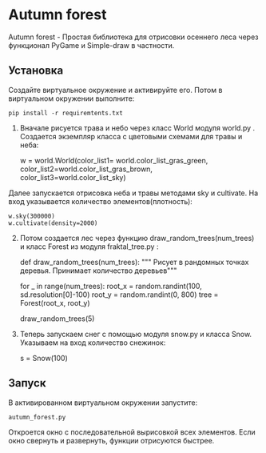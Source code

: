 Autumn forest
=============

Autumn forest - Простая библиотека для отрисовки осеннего леса через функционал PyGame и Simple-draw в частности.

Установка
---------
Создайте виртуальное окружение и активируйте его. Потом в виртуальном окружении выполните:

    pip install -r requiremtents.txt

1. Вначале рисуется трава и небо через класс World модуля world.py . Создается экземпляр класса с цветовыми схемами для травы и неба:


    w = world.World(color_list1= world.color_list_gras_green,
                    color_list2=world.color_list_gras_brown,
                    color_list3=world.color_list_sky)

Далее запускается отрисовка неба и травы методами sky и cultivate. На вход указывается количество элементов(плотность):

    w.sky(300000)
    w.cultivate(density=2000)

2. Потом создается лес через функцию draw_random_trees(num_trees) и класс Forest из модуля fraktal_tree.py :


    def draw_random_trees(num_trees):
    """ Рисует в рандомных точках деревья. Принимает количество деревьев"""

    for _ in range(num_trees):
        root_x = random.randint(100, sd.resolution[0]-100)
        root_y = random.randint(0, 800)
        tree = Forest(root_x, root_y)

    draw_random_trees(5)

3. Теперь запускаем снег с помощью модуля snow.py и класса Snow. Указываем на вход количество снежинок:
    
    
    s = Snow(100)

Запуск
------
В активированном виртуальном окружении запустите:

    autumn_forest.py

Откроется окно с последовательной вырисовкой всех элементов. Если окно свернуть и развернуть, функции отрисуются быстрее.